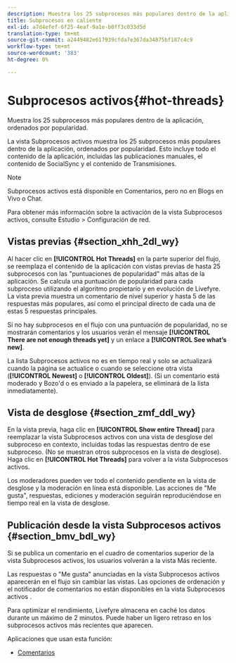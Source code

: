 ```yaml
---
description: Muestra los 25 subprocesos más populares dentro de la aplicación, ordenados por popularidad.
title: Subprocesos en caliente
exl-id: a7d4efef-6f25-4eaf-9a1e-b0ff3c033d5d
translation-type: tm+mt
source-git-commit: a2449482e617939cfda7e367da34875bf187c4c9
workflow-type: tm+mt
source-wordcount: '383'
ht-degree: 0%

---
```


# Subprocesos activos{#hot-threads}

Muestra los 25 subprocesos más populares dentro de la aplicación, ordenados por popularidad.

La vista Subprocesos activos muestra los 25 subprocesos más populares dentro de la aplicación, ordenados por popularidad. Esto incluye todo el contenido de la aplicación, incluidas las publicaciones manuales, el contenido de SocialSync y el contenido de Transmisiones.

>[!NOTE]
>
>Subprocesos activos está disponible en Comentarios, pero no en Blogs en Vivo o Chat.

Para obtener más información sobre la activación de la vista Subprocesos activos, consulte Estudio > Configuración de red.

## Vistas previas {#section_xhh_2dl_wy}

Al hacer clic en **[!UICONTROL Hot Threads]** en la parte superior del flujo, se reemplaza el contenido de la aplicación con vistas previas de hasta 25 subprocesos con las &quot;puntuaciones de popularidad&quot; más altas de la aplicación. Se calcula una puntuación de popularidad para cada subproceso utilizando el algoritmo propietario y en evolución de Livefyre. La vista previa muestra un comentario de nivel superior y hasta 5 de las respuestas más populares, así como el principal directo de cada una de estas 5 respuestas principales.

Si no hay subprocesos en el flujo con una puntuación de popularidad, no se mostrarán comentarios y los usuarios verán el mensaje **[!UICONTROL There are not enough threads yet]** y un enlace a **[!UICONTROL See what’s new]**.

La lista Subprocesos activos no es en tiempo real y solo se actualizará cuando la página se actualice o cuando se seleccione otra vista (**[!UICONTROL Newest]** o **[!UICONTROL Oldest]**). (Si un comentario está moderado y Bozo&#39;d o es enviado a la papelera, se eliminará de la lista inmediatamente).

## Vista de desglose {#section_zmf_ddl_wy}

En la vista previa, haga clic en **[!UICONTROL Show entire Thread]** para reemplazar la vista Subprocesos activos con una vista de desglose del subproceso en contexto, incluidas todas las respuestas dentro de ese subproceso. (No se muestran otros subprocesos en la vista de desglose). Haga clic en **[!UICONTROL Hot Threads]** para volver a la vista Subprocesos activos.

Los moderadores pueden ver todo el contenido pendiente en la vista de desglose y la moderación en línea está disponible. Las acciones de &quot;Me gusta&quot;, respuestas, ediciones y moderación seguirán reproduciéndose en tiempo real en la vista de desglose.

## Publicación desde la vista Subprocesos activos {#section_bmv_bdl_wy}

Si se publica un comentario en el cuadro de comentarios superior de la vista Subprocesos activos, los usuarios volverán a la vista Más reciente.

Las respuestas o &quot;Me gusta&quot; anunciadas en la vista Subprocesos activos aparecerán en el flujo sin cambiar las vistas. Las opciones de ordenación y el notificador de comentarios no están disponibles en la vista Subprocesos activos .

Para optimizar el rendimiento, Livefyre almacena en caché los datos durante un máximo de 2 minutos. Puede haber un ligero retraso en los subprocesos activos más recientes que aparecen.



Aplicaciones que usan esta función:

* [Comentarios](/help/using/c-about-apps/c-comments/c-comments.md)

